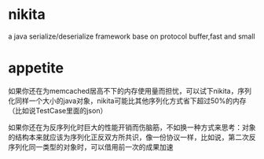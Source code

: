 nikita
======

a java serialize/deserialize framework base on protocol buffer,fast and small

appetite
======

如果你还在为memcached居高不下的内存使用量而担忧，可以试下nikita，序列化同样一个大小的java对象，nikita可能比其他序列化方式省下超过50%的内存（比如说TestCase里面的json）

如果你还在为反序列化时巨大的性能开销而伤脑筋，不如换一种方式来思考：对象的结构本来就应该为序列化正反双方所共识，像一份协议一样，比如说，第二次反序列化同一类型的对象时，可以借用前一次的成果加速
